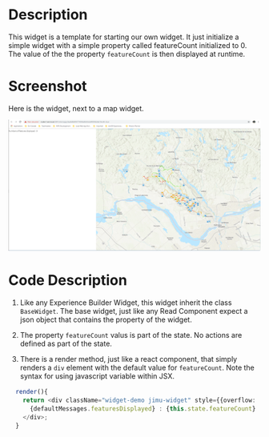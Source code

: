 # Description

This widget is a template for starting our own widget. It just initialize a simple widget with a simple property called featureCount initialized to 0. The value of the the property `featureCount` is then displayed at runtime.

# Screenshot

Here is the widget, next to a map widget.

![Widget Starting Point](https://github.com/fabanc/esri-canada-uc-experience-builder-widgets/blob/master/working-with-feature-layers/images/feature-count-ex1.PNG)


# Code Description

1. Like any Experience Builder Widget, this widget inherit the class `BaseWidget`. The base widget, just like any Read Component expect a json object that contains the property of the widget.

2. The property `featureCount` valus is part of the state. No actions are defined as part of the state.

3. There is a render method, just like a react component, that simply renders a `div` element with the default value for `featureCount`. Note the syntax for using javascript variable within JSX.

```typescript
  render(){
    return <div className="widget-demo jimu-widget" style={{overflow: 'auto'}}>
      {defaultMessages.featuresDisplayed} : {this.state.featureCount}
    </div>;
  }
```